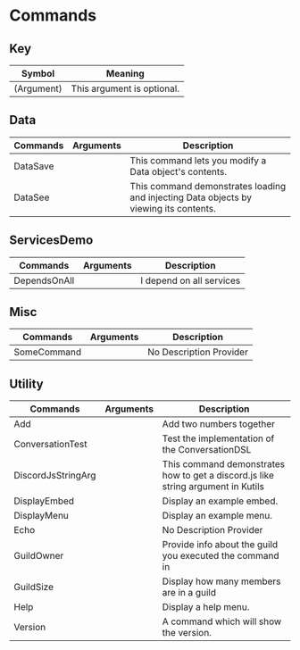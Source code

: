 # Commands

## Key
| Symbol     | Meaning                    |
| ---------- | -------------------------- |
| (Argument) | This argument is optional. |

## Data
| Commands | Arguments | Description                                                                           |
| -------- | --------- | ------------------------------------------------------------------------------------- |
| DataSave | <none>    | This command lets you modify a Data object's contents.                                |
| DataSee  | <none>    | This command demonstrates loading and injecting Data objects by viewing its contents. |

## ServicesDemo
| Commands     | Arguments | Description              |
| ------------ | --------- | ------------------------ |
| DependsOnAll | <none>    | I depend on all services |

## Misc
| Commands    | Arguments | Description             |
| ----------- | --------- | ----------------------- |
| SomeCommand | <none>    | No Description Provider |

## Utility
| Commands           | Arguments | Description                                                                      |
| ------------------ | --------- | -------------------------------------------------------------------------------- |
| Add                | <none>    | Add two numbers together                                                         |
| ConversationTest   | <none>    | Test the implementation of the ConversationDSL                                   |
| DiscordJsStringArg | <none>    | This command demonstrates how to get a discord.js like string argument in Kutils |
| DisplayEmbed       | <none>    | Display an example embed.                                                        |
| DisplayMenu        | <none>    | Display an example menu.                                                         |
| Echo               | <none>    | No Description Provider                                                          |
| GuildOwner         | <none>    | Provide info about the guild you executed the command in                         |
| GuildSize          | <none>    | Display how many members are in a guild                                          |
| Help               | <none>    | Display a help menu.                                                             |
| Version            | <none>    | A command which will show the version.                                           |

